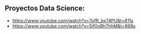 ## Proyectos Data Science:
  * https://www.youtube.com/watch?v=7ofR_bx74PU&t=811s
  * https://www.youtube.com/watch?v=5jf0oBh7hhM&t=868s
  
  
